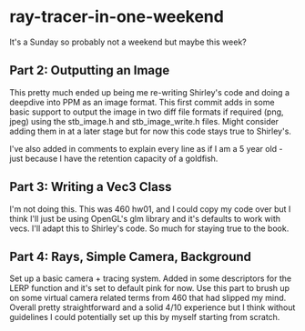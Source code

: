 # ray-tracer-in-one-weekend
It's a Sunday so probably not a weekend but maybe this week?

## Part 2: Outputting an Image
This pretty much ended up being me re-writing Shirley's code and doing a deepdive into PPM as an image format. This first commit adds in some basic support to output the image in two diff file formats if required (png, jpeg) using the stb_image.h and stb_image_write.h files. Might consider adding them in at a later stage but for now this code stays true to Shirley's. 

I've also added in comments to explain every line as if I am a 5 year old - just because I have the retention capacity of a goldfish. 


## Part 3: Writing a Vec3 Class
I'm not doing this. This was 460 hw01, and I could copy my code over but I think I'll just be using OpenGL's glm library and it's defaults to work with vecs. I'll adapt this to Shirley's code. So much for staying true to the book. 


## Part 4: Rays, Simple Camera, Background
Set up a basic camera + tracing system. Added in some descriptors for the LERP function and it's set to default pink for now. Use this part to brush up on some virtual camera related terms from 460 that had slipped my mind. Overall pretty straightforward and a solid 4/10 experience but I think without guidelines I could potentially set up this by myself starting from scratch.










